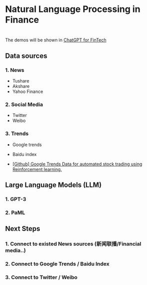# Natural Language Processing in Finance
# 

The demos will be shown in [ChatGPT for FinTech](https://github.com/AI4Finance-Foundation/ChatGPT-for-FinTech)


## Data sources

### 1. News

* Tushare
* Akshare
* Yahoo Finance

### 2. Social Media

* Twitter
* Weibo

### 3. Trends

* Google trends
* Baidu index

* [[Github] Google Trends Data for automated stock trading using Reinforcement learning.](https://github.com/Athe-kunal/Reinforcement-learning-trading-agent-using-Google-trends-data)

## Large Language Models (LLM)
### 1. GPT-3
### 2. PaML


## Next Steps

### 1. Connect to existed News sources (新闻联播/Financial media..)
### 2. Connect to Google Trends / Baidu Index
### 3. Connect to Twitter / Weibo

